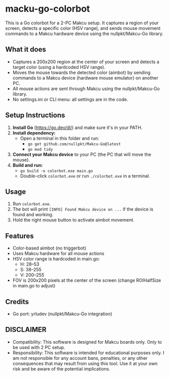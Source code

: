 
# macku-go-colorbot


This is a Go colorbot for a 2-PC Makcu setup. It captures a region of your screen, detects a specific color (HSV range), and sends mouse movement commands to a Makcu hardware device using the nullpkt/Makcu-Go library.

## What it does

- Captures a 200x200 region at the center of your screen and detects a target color (using a hardcoded HSV range).
- Moves the mouse towards the detected color (aimbot) by sending commands to a Makcu device (hardware mouse emulator) on another PC.
- All mouse actions are sent through Makcu using the nullpkt/Makcu-Go library.
- No settings.ini or CLI menu: all settings are in the code.

## Setup Instructions

1. **Install Go** (https://go.dev/dl/) and make sure it's in your PATH.
2. **Install dependency:**
	- Open a terminal in this folder and run:
	  - `go get github.com/nullpkt/Makcu-Go@latest`
	  - `go mod tidy`
3. **Connect your Makcu device** to your PC (the PC that will move the mouse).
4. **Build and run:**
	- `go build -o colorbot.exe main.go`
	- Double-click `colorbot.exe` or run `./colorbot.exe` in a terminal.

## Usage

1. Run `colorbot.exe`.
2. The bot will print `[INFO] Found Makcu device on ...` if the device is found and working.
3. Hold the right mouse button to activate aimbot movement.

## Features

- Color-based aimbot (no triggerbot)
- Uses Makcu hardware for all mouse actions
- HSV color range is hardcoded in main.go:
	- H: 28–53
	- S: 38–255
	- V: 200–255
- FOV is 200x200 pixels at the center of the screen (change ROIHalfSize in main.go to adjust)

## Credits
- Go port: yrludev
	(nullpkt/Makcu-Go integration)

## DISCLAIMER

- Compatibility: This software is designed for Makcu boards only. Only to be used with 2 PC setup.
- Responsibility: This software is intended for educational purposes only. I am not responsible for any account bans, penalties, or any other consequences that may result from using this tool. Use it at your own risk and be aware of the potential implications.
